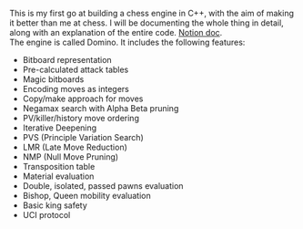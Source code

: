This is my first go at building a chess engine in C++, with the aim of making it better than me at chess. I will be documenting the whole thing in detail, along with an explanation of the entire code. [Notion doc](https://gossamer-english-6ed.notion.site/Building-a-Chess-Engine-in-C-1ad6430edb2a8061afa0d5e164123d99).<br>
The engine is called Domino. It includes the following features:
- Bitboard representation
- Pre-calculated attack tables
- Magic bitboards
- Encoding moves as integers
- Copy/make approach for moves
- Negamax search with Alpha Beta pruning
- PV/killer/history move ordering
- Iterative Deepening
- PVS (Principle Variation Search)
- LMR (Late Move Reduction)
- NMP (Null Move Pruning)
- Transposition table 
- Material evaluation
- Double, isolated, passed pawns evaluation
- Bishop, Queen mobility evaluation
- Basic king safety
- UCI protocol

